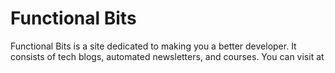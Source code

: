 # Functional Bits  
Functional Bits is a site dedicated to making you a better developer. It consists of tech blogs, automated newsletters, and courses. You can visit at [](https://functionalbits.io)
